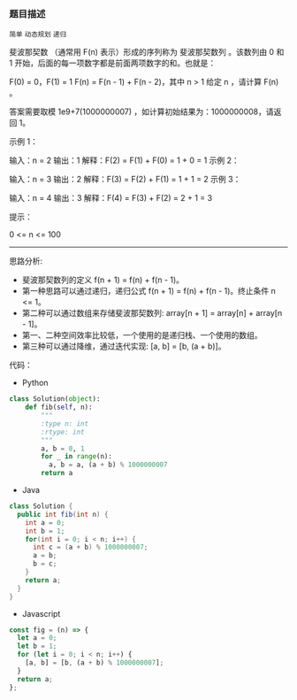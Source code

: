 ### 题目描述

`简单` `动态规划` `递归`

斐波那契数 （通常用 F(n) 表示）形成的序列称为 斐波那契数列 。该数列由 0 和 1 开始，后面的每一项数字都是前面两项数字的和。也就是：

F(0) = 0，F(1) = 1
F(n) = F(n - 1) + F(n - 2)，其中 n > 1
给定 n ，请计算 F(n) 。

答案需要取模 1e9+7(1000000007) ，如计算初始结果为：1000000008，请返回 1。

示例 1：

输入：n = 2
输出：1
解释：F(2) = F(1) + F(0) = 1 + 0 = 1
示例 2：

输入：n = 3
输出：2
解释：F(3) = F(2) + F(1) = 1 + 1 = 2
示例 3：

输入：n = 4
输出：3
解释：F(4) = F(3) + F(2) = 2 + 1 = 3

提示：

0 <= n <= 100

---

思路分析:

- 斐波那契数列的定义 f(n + 1) = f(n) + f(n - 1)。
- 第一种思路可以通过递归，递归公式 f(n + 1) = f(n) + f(n - 1)。终止条件 n <= 1。
- 第二种可以通过数组来存储斐波那契数列: array[n + 1] = array[n] + array[n - 1]。
- 第一、二种空间效率比较低，一个使用的是递归栈、一个使用的数组。
- 第三种可以通过降维，通过迭代实现: [a, b] = [b, (a + b)]。

代码：

- Python

```python
class Solution(object):
    def fib(self, n):
        """
        :type n: int
        :rtype: int
        """
        a, b = 0, 1
        for _ in range(n):
          a, b = a, (a + b) % 1000000007
        return a
```

- Java

```java
class Solution {
  public int fib(int n) {
    int a = 0;
    int b = 1;
    for(int i = 0; i < n; i++) {
      int c = (a + b) % 1000000007;
      a = b;
      b = c;
    }
    return a;
  }
}
```

- Javascript

```javascript
const fig = (n) => {
  let a = 0;
  let b = 1;
  for (let i = 0; i < n; i++) {
    [a, b] = [b, (a + b) % 1000000007];
  }
  return a;
};
```
